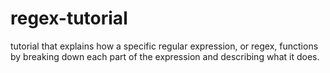 # regex-tutorial
tutorial that explains how a specific regular expression, or regex, functions by breaking down each part of the expression and describing what it does.
